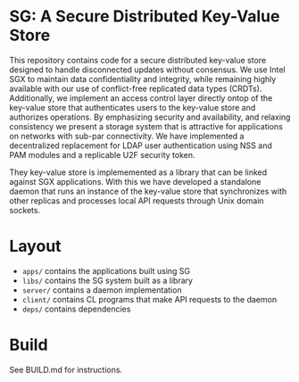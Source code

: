 # SG: A Secure Distributed Key-Value Store

This repository contains code for a secure distributed key-value store designed to handle disconnected updates without consensus. We use Intel SGX to maintain data confidentiality and integrity, while remaining highly available with our use of conflict-free replicated data types (CRDTs). Additionally, we implement an access control layer directly ontop of the key-value store that authenticates users to the key-value store and authorizes operations. By emphasizing security and availability, and relaxing consistency we present a storage system that is attractive for applications on networks with sub-par connectivity.  We have implemented a decentralized replacement for LDAP user authentication using NSS and PAM modules and a replicable U2F security token.

They key-value store is implememented as a library that can be linked against SGX applications. With this we have developed a standalone daemon that runs an instance of the key-value store that synchronizes with other replicas and processes local API requests through Unix domain sockets.  

# Layout
 * ```apps/``` contains the applications built using SG
 * ```libs/``` contains the SG system built as a library
 * ```server/``` contains a daemon implementation 
 * ```client/``` contains CL programs that make API requests to the daemon
 * ```deps/``` contains dependencies

# Build
See BUILD.md for instructions. 

